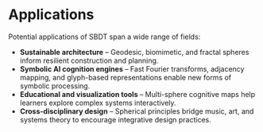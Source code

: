# Applications

Potential applications of SBDT span a wide range of fields:

- **Sustainable architecture** – Geodesic, biomimetic, and fractal spheres inform resilient construction and planning.
- **Symbolic AI cognition engines** – Fast Fourier transforms, adjacency mapping, and glyph-based representations enable new forms of symbolic processing.
- **Educational and visualization tools** – Multi-sphere cognitive maps help learners explore complex systems interactively.
- **Cross-disciplinary design** – Spherical principles bridge music, art, and systems theory to encourage integrative design practices.
